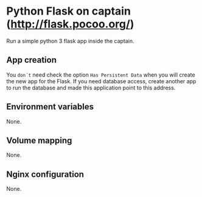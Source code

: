 # Python Flask on captain (http://flask.pocoo.org/)
Run a simple python 3 flask app inside the captain.

## App creation
You `don´t` need check the option `Has Persistent Data` when you will create the new app for the Flask. If you need database access, create another app to run the database and made this application point to this address.

## Environment variables
None.

## Volume mapping
None.

## Nginx configuration
None.